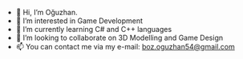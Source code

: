 - 👋 Hi, I’m Oğuzhan.
- 👀 I’m interested in Game Development
- 🌱 I’m currently learning C# and C++ languages
- 💞️ I’m looking to collaborate on 3D Modelling and Game Design
- 📫 You can contact me via my e-mail: boz.oguzhan54@gmail.com

<!---
oguzhanboz/oguzhanboz is a ✨ special ✨ repository because its `README.md` (this file) appears on your GitHub profile.
You can click the Preview link to take a look at your changes.
--->
